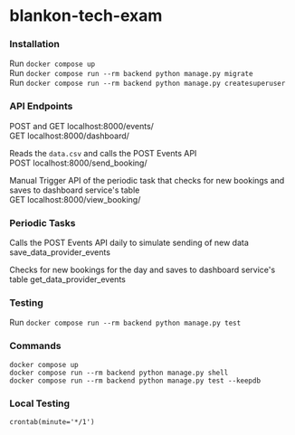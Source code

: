 # blankon-tech-exam

### Installation
Run `docker compose up`  
Run `docker compose run --rm backend python manage.py migrate`  
Run `docker compose run --rm backend python manage.py createsuperuser`  

### API Endpoints
POST and GET localhost:8000/events/  
GET localhost:8000/dashboard/

Reads the `data.csv` and calls the POST Events API  
POST localhost:8000/send_booking/

Manual Trigger API of the periodic task that checks for new bookings and saves to dashboard service's table  
GET localhost:8000/view_booking/

### Periodic Tasks
Calls the POST Events API daily to simulate sending of new data  
save_data_provider_events

Checks for new bookings for the day and saves to dashboard service's table
get_data_provider_events


### Testing
Run `docker compose run --rm backend python manage.py test`

### Commands
```
docker compose up
docker compose run --rm backend python manage.py shell
docker compose run --rm backend python manage.py test --keepdb
```

### Local Testing
```
crontab(minute='*/1')
```

